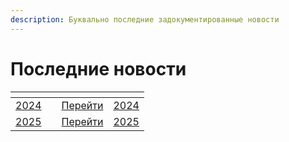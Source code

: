 ```yaml
---
description: Буквально последние задокументированные новости
---
```


# Последние новости

<table data-card-size="large" data-view="cards"><thead><tr><th></th><th></th><th></th><th data-hidden data-card-target data-type="content-ref"></th></tr></thead><tbody><tr><td><a data-mention href="2024/">2024</a></td><td></td><td><a href="2024/">Перейти</a></td><td><a href="2024/">2024</a></td></tr><tr><td><a data-mention href="2025/">2025</a></td><td></td><td><a href="2025/">Перейти</a></td><td><a href="2025/">2025</a></td></tr></tbody></table>
